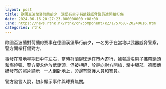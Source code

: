 ```yaml
---
layout: post
title: 歐國盃波蘭對荷蘭前夕　漢堡有男子持武器威脅警員遭開槍打傷
date: 2024-06-16 20:27:23.000000000 +08:00
link: https://news.rthk.hk/rthk/ch/component/k2/1757688-20240616.htm
categories: rthk
---
```


歐國盃波蘭對荷蘭的賽事在德國漢堡舉行前夕，一名男子在當地以武器威脅警察，警方開槍打傷對方。

事發在當地星期日中午左右，當時荷蘭隊球迷在市內遊行，據報這名男子攜帶鋤頭和燃燒彈，警方要求他放低鋤頭，但被拒絕，於是向對方開槍，擊中腿部。德國傳媒發布的照片顯示，一人倒卧地上，旁邊有醫護人員和警員。

警方發言人說，初步顯示事件與球賽無關。
